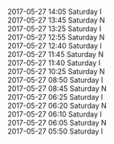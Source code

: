 2017-05-27 14:05 Saturday  I  
2017-05-27 13:45 Saturday  N  
2017-05-27 13:25 Saturday  I  
2017-05-27 12:55 Saturday  N  
2017-05-27 12:40 Saturday  I  
2017-05-27 11:45 Saturday  N  
2017-05-27 11:40 Saturday  I  
2017-05-27 10:25 Saturday  N  
2017-05-27 08:50 Saturday  I  
2017-05-27 08:45 Saturday  N  
2017-05-27 06:25 Saturday  I  
2017-05-27 06:20 Saturday  N  
2017-05-27 06:10 Saturday  I  
2017-05-27 06:05 Saturday  N  
2017-05-27 05:50 Saturday  I  
